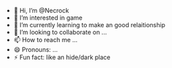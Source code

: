 - 👋 Hi, I’m @Necrock
- 👀 I’m interested in game
- 🌱 I’m currently learning to make an good relaitionship
- 💞️ I’m looking to collaborate on ...
- 📫 How to reach me ...
- 😄 Pronouns: ...
- ⚡ Fun fact: like an hide/dark place

<!---
Necrock/Necrock is a ✨ special ✨ repository because its `README.md` (this file) appears on your GitHub profile.
You can click the Preview link to take a look at your changes.
--->
